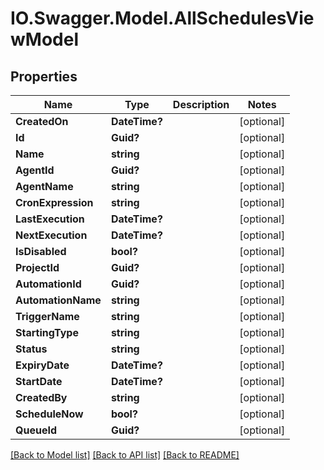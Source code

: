 # IO.Swagger.Model.AllSchedulesViewModel
## Properties

Name | Type | Description | Notes
------------ | ------------- | ------------- | -------------
**CreatedOn** | **DateTime?** |  | [optional] 
**Id** | **Guid?** |  | [optional] 
**Name** | **string** |  | [optional] 
**AgentId** | **Guid?** |  | [optional] 
**AgentName** | **string** |  | [optional] 
**CronExpression** | **string** |  | [optional] 
**LastExecution** | **DateTime?** |  | [optional] 
**NextExecution** | **DateTime?** |  | [optional] 
**IsDisabled** | **bool?** |  | [optional] 
**ProjectId** | **Guid?** |  | [optional] 
**AutomationId** | **Guid?** |  | [optional] 
**AutomationName** | **string** |  | [optional] 
**TriggerName** | **string** |  | [optional] 
**StartingType** | **string** |  | [optional] 
**Status** | **string** |  | [optional] 
**ExpiryDate** | **DateTime?** |  | [optional] 
**StartDate** | **DateTime?** |  | [optional] 
**CreatedBy** | **string** |  | [optional] 
**ScheduleNow** | **bool?** |  | [optional] 
**QueueId** | **Guid?** |  | [optional] 

[[Back to Model list]](../README.md#documentation-for-models) [[Back to API list]](../README.md#documentation-for-api-endpoints) [[Back to README]](../README.md)


